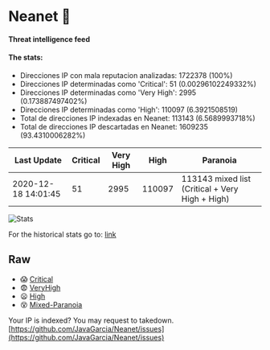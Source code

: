 # Neanet :hocho:
#### Threat intelligence feed
#### The stats:

- Direcciones IP con mala reputacion analizadas: 1722378 (100%)
- Direcciones IP determinadas como 'Critical':  51 (0.00296102249332%)
- Direcciones IP determinadas como 'Very High':  2995 (0.173887497402%)
- Direcciones IP determinadas como 'High':  110097 (6.3921508519)
- Total de direcciones IP indexadas en Neanet:  113143 (6.5689993718%)
- Total de direcciones IP descartadas en Neanet:  1609235 (93.4310006282%)

| Last Update | Critical | Very High | High | Paranoia |
| --- | --- | --- | --- | --- |
| 2020-12-18 14:01:45 | 51 | 2995 | 110097 | 113143 mixed list (Critical + Very High + High)|

![Stats](https://docs.google.com/spreadsheets/d/e/2PACX-1vSnaNMIXVabIpDJjufMlzH7poXnshF3mgd8Is1g9ytUEzVsP5my4Trn8f-xkoLLQ38xpL3HtmUexLo6/pubchart?oid=501124687&format=image)

For the historical stats go to: [link](/stats.csv)
## Raw
- :scream: [Critical](https://raw.githubusercontent.com/JavaGarcia/Neanet/master/blacklists/neanet_critical.txt)
- :fearful: [VeryHigh](https://raw.githubusercontent.com/JavaGarcia/Neanet/master/blacklists/neanet_veryHigh.txtt)
- :frowning: [High](https://raw.githubusercontent.com/JavaGarcia/Neanet/master/blacklists/neanet_high.txt)
- :dizzy_face: [Mixed-Paranoia](https://raw.githubusercontent.com/JavaGarcia/Neanet/master/blacklists/neanet_all.txt)


Your IP is indexed? You may request to takedown. [https://github.com/JavaGarcia/Neanet/issues](https://github.com/JavaGarcia/Neanet/issues)















































































































































































































































































































































































































































































































































































































































































































































































































































































































































































































































































































































































































































































































































































































































































































































































































































































































































































































































































































































































































































































































































































































































































































































































































































































































































































































































































































































































































































































































































































